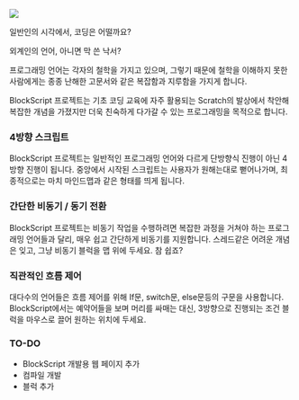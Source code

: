 ![](https://imgur.com/S8omFd4)

일반인의 시각에서, 코딩은 어떨까요?

외계인의 언어, 아니면 막 쓴 낙서?

프로그래밍 언어는 각자의 철학을 가지고 있으며, 그렇기 때문에 철학을 이해하지 못한 사람에게는 종종 난해한 고문서와 같은 복잡함과 지루함을 가지게 합니다.

BlockScript 프로젝트는 기초 코딩 교육에 자주 활용되는 Scratch의 발상에서 착안해 복잡한 개념을 가졌지만 더욱 친숙하게 다가갈 수 있는 프로그래밍을 목적으로 합니다.


### 4방향 스크립트
BlockScript 프로젝트는 일반적인 프로그래밍 언어와 다르게 단방향식 진행이 아닌 4방향 진행이 됩니다.
중앙에서 시작된 스크립트는 사용자가 원해는대로 뻗어나가며, 최종적으로는 마치 마인드맵과 같은 형태를 띄게 됩니다.

### 간단한 비동기 / 동기 전환
BlockScript 프로젝트는 비동기 작업을 수행하려면 복잡한 과정을 거쳐야 하는 프로그래밍 언어들과 달리, 매우 쉽고 간단하게 비동기를 지원합니다.
스레드같은 어려운 개념은 잊고, 그냥 비동기 블럭을 맵 위에 두세요. 참 쉽죠?

### 직관적인 흐름 제어
대다수의 언어들은 흐름 제어를 위해 If문, switch문, else문등의 구문을 사용합니다.
BlockScript에서는 예약어들을 보며 머리를 싸매는 대신, 3방향으로 진행되는 조건 블럭을 마우스로 끌어 원하는 위치에 두세요.

### TO-DO
- BlockScript 개발용 웹 페이지 추가
- 컴파일 개발
- 블럭 추가